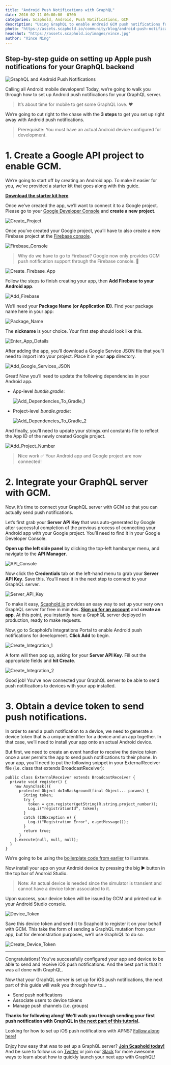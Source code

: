 ```yaml
---
title: "Android Push Notifications with GraphQL"
date: 2016-02-11 00:00:00 -0700
categories: Scaphold, Android, Push Notifications, GCM
description: "Using GraphQL to enable Android GCM push notifications for mobile devices in 4 easy steps."
photo: "https://assets.scaphold.io/community/blog/android-push-notifications-with-graphql/banner_gcm_push.png"
headshot: "https://assets.scaphold.io/images/vince.jpg"
author: "Vince Ning"
---
```


## Step-by-step guide on setting up Apple push notifications for your GraphQL backend

![GraphQL and Android Push Notifications](https://assets.scaphold.io/community/blog/android-push-notifications-with-graphql/banner_gcm_push.png)

Calling all Android mobile developers! Today, we’re going to walk you through how to set up Android push notifications for your GraphQL server.

> It’s about time for mobile to get some GraphQL love. ❤️

We’re going to cut right to the chase with the **3 steps** to get you set up right away with Android push notifications.

> Prerequisite: You must have an actual Android device configured for development.

# 1. Create a Google API project to enable GCM.

We’re going to start off by creating an Android app. To make it easier for you, we’ve provided a starter kit that goes along with this guide.

[**Download the starter kit here**](https://github.com/scaphold-io/android-gcm-push-graphql-starter-kit).

Once we’ve created the app, we’ll want to connect it to a Google project. Please go to your [Google Developer Console](https://console.cloud.google.com/apis) and **create a new project**.

![Create_Project](https://assets.scaphold.io/community/blog/android-push-notifications-with-graphql/Create_Project.png)

Once you’ve created your Google project, you’ll have to also create a new Firebase project at the [Firebase console](https://console.firebase.google.com/).

![Firebase_Console](https://assets.scaphold.io/community/blog/android-push-notifications-with-graphql/Firebase_Console.png)

> Why do we have to go to Firebase? Google now only provides GCM push notification support through the Firebase console. 😤

<div class="text-center">
  <img src="https://assets.scaphold.io/community/blog/android-push-notifications-with-graphql/Create_Firebase_App.png" alt="Create_Firebase_App" style="max-width: 50%" />
</div>

Follow the steps to finish creating your app, then **Add Firebase to your Android app**.

![Add_Firebase](https://assets.scaphold.io/community/blog/android-push-notifications-with-graphql/Add_Firebase.png)

We’ll need your **Package Name (or Application ID)**. Find your package name here in your app:

![Package_Name](https://assets.scaphold.io/community/blog/android-push-notifications-with-graphql/Package_Name.png)

The **nickname** is your choice. Your first step should look like this.

<div class="text-center">
  <img src="https://assets.scaphold.io/community/blog/android-push-notifications-with-graphql/Enter_App_Details.png" alt="Enter_App_Details" style="max-width: 50%" />
</div>

After adding the app, you’ll download a Google Service JSON file that you’ll need to import into your project. Place it in your **app** directory.

<div class="text-center">
  <img src="https://assets.scaphold.io/community/blog/android-push-notifications-with-graphql/Add_Google_Services_JSON.png" alt="Add_Google_Services_JSON" style="max-width: 50%" />
</div>

Great! Now you’ll need to update the following dependencies in your Android app.

- App-level *bundle.gradle*:

    ![Add_Dependencies_To_Gradle_1](https://assets.scaphold.io/community/blog/android-push-notifications-with-graphql/Add_Dependencies_To_Gradle_1.png)

- Project-level *bundle.gradle*:

    ![Add_Dependencies_To_Gradle_2](https://assets.scaphold.io/community/blog/android-push-notifications-with-graphql/Add_Dependencies_To_Gradle_2.png)

And finally, you’ll need to update your strings.xml constants file to reflect the App ID of the newly created Google project.

![Add_Project_Number](https://assets.scaphold.io/community/blog/android-push-notifications-with-graphql/Add_Project_Number.png)

> Nice work ✅ Your Android app and Google project are now connected!

# 2. Integrate your GraphQL server with GCM.

Now, it’s time to connect your GraphQL server with GCM so that you can actually send push notifications.

Let’s first grab your **Server API Key** that was auto-generated by Google after successful completion of the previous process of connecting your Android app with your Google project. You’ll need to find it in your Google Developer Console.

**Open up the left side panel** by clicking the top-left hamburger menu, and navigate to the **API Manager**.

![API_Console](https://assets.scaphold.io/community/blog/android-push-notifications-with-graphql/API_Console.png)

Now click the **Credentials** tab on the left-hand menu to grab your **Server API Key**. Save this. You’ll need it in the next step to connect to your GraphQL server.

![Server_API_Key](https://assets.scaphold.io/community/blog/android-push-notifications-with-graphql/Server_API_Key.png)

To make it easy, [Scaphold.io](https://scaphold.io) provides an easy way to set up your very own GraphQL server for free in minutes. [**Sign up for an account**](https://scaphold.io/?signupModal=true) and **create an app**. At this point, you instantly have a GraphQL server deployed in production, ready to make requests.

Now, go to Scaphold’s Integrations Portal to enable Android push notifications for development. **Click Add** to begin.

![Create_Integration_1](https://assets.scaphold.io/community/blog/android-push-notifications-with-graphql/Create_Integration_1.png)

A form will then pop up, asking for your **Server API Key**. Fill out the appropriate fields and **hit Create**.

<div class="text-center">
  <img src="https://assets.scaphold.io/community/blog/android-push-notifications-with-graphql/Create_Integration_2.png" alt="Create_Integration_2" style="max-width: 50%" />
</div>

Good job! You’ve now connected your GraphQL server to be able to send push notifications to devices with your app installed.

# 3. Obtain a device token to send push notifications.

In order to send a push notification to a device, we need to generate a device token that is a unique identifier for a device and an app together. In that case, we’ll need to install your app onto an actual Android device.

But first, we need to create an event handler to receive the device token once a user permits the app to send push notifications to their phone. In your app, you’ll need to put the following snippet in your ExternalReceiver file (i.e. class that extends BroadcastReceiver):

```
public class ExternalReceiver extends BroadcastReceiver {
  private void register() {
    new AsyncTask(){
      protected Object doInBackground(final Object... params) {
        String token;
        try {
          token = gcm.register(getString(R.string.project_number));
          Log.i("registrationId", token);
        }
        catch (IOException e) {
          Log.i("Registration Error", e.getMessage());
        }
        return true;
      }
    }.execute(null, null, null);
  }
}
```

We’re going to be using the [boilerplate code from earlier](https://github.com/scaphold-io/android-gcm-push-graphql-starter-kit) to illustrate.

Now install your app on your Android device by pressing the big ▶️ button in the top bar of Android Studio.

> Note: An actual device is needed since the simulator is transient and cannot have a device token associated to it.

Upon success, your device token will be issued by GCM and printed out in your Android Studio console.

![Device_Token](https://assets.scaphold.io/community/blog/android-push-notifications-with-graphql/Device_Token.png)

Save this device token and send it to Scaphold to register it on your behalf with GCM. This take the form of sending a GraphQL mutation from your app, but for demonstration purposes, we’ll use GraphiQL to do so.

![Create_Device_Token](https://assets.scaphold.io/community/blog/android-push-notifications-with-graphql/Create_Device_Token.png)

<hr />

Congratulations! You’ve successfully configured your app and device to be able to send and receive iOS push notifications. And the best part is that it was all done with GraphQL.

Now that your GraphQL server is set up for iOS push notifications, the next part of this guide will walk you through how to...

- Send push notifications
- Associate users to device tokens
- Manage push channels (i.e. groups)

**Thanks for following along! We'll walk you through sending your first push notification with GraphQL in [the next part of this tutorial](/blog/send-push-notifications-scaphold-graphql/).**

Looking for how to set up iOS push notifications with APNS? [Follow along here!](/blog/iOS-push-notifications-with-graphql/)

Enjoy how easy that was to set up a GraphQL server? [**Join Scaphold today!**](https://scaphold.io) And be sure to follow us on [Twitter](https://twitter.com/ScapholdDotIO) or join our [Slack](http://slack.scaphold.io/) for more awesome ways to learn about how to quickly launch your next app with GraphQL!